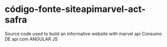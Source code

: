 # código-fonte-siteapimarvel-act-safra
Source code used to build an informative website with marvel api
Consumo DE api com ANGULAR JS